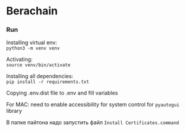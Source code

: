 # Berachain

### Run

Installing virtual env: \
`python3 -m venv venv`

Activating: \
`source venv/bin/activate`

Installing all dependencies: \
`pip install -r requirements.txt`

Copying .env.dist file to .env and fill variables

For MAC: need to enable accessibility for system control for `pyautogui` library

В папке пайтона надо запустить файл `Install Certificates.command`